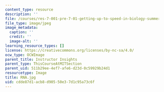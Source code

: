 ```yaml
---
content_type: resource
description: ''
file: /courses/res-7-001-pre-7-01-getting-up-to-speed-in-biology-summer-2019/cdde87d1acb8d90550e37d1c95a73c6f_RNA.jpg
file_type: image/jpeg
image_metadata:
  caption: ''
  credit: ''
  image-alt: ''
learning_resource_types: []
license: https://creativecommons.org/licenses/by-nc-sa/4.0/
ocw_type: OCWImage
parent_title: Instructor Insights
parent_type: ThisCourseAtMITSection
parent_uid: 511b29ee-4ef7-afe6-d23d-0c59929b24d1
resourcetype: Image
title: RNA.jpg
uid: cdde87d1-acb8-d905-50e3-7d1c95a73c6f
---
```

